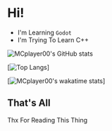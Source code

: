 # Hi!
- I'm Learning `Godot`
- I'm Trying To Learn C++

![MCplayer00's GitHub stats](https://github-readme-stats.vercel.app/api?username=MeBadDev&show_icons=true)

[![Top Langs](https://github-readme-stats.vercel.app/api/top-langs/?username=MeBadDev&layout=compact)]

[![MCplayer00's wakatime stats](https://github-readme-stats.vercel.app/api/wakatime?username=MCplayer00)]

## That's All
Thx For Reading This Thing
